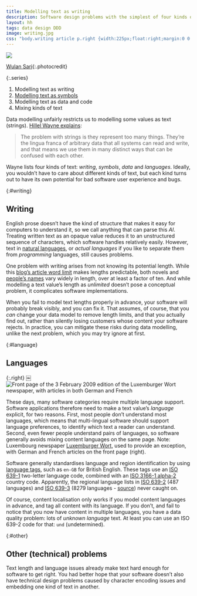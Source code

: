 ```yaml
---
title: Modelling text as writing
description: Software design problems with the simplest of four kinds of text
layout: hh
tags: data design DDD
image: writing.jpg
css: "body.writing article p.right {width:225px;float:right;margin:0 0 1em 1em}"
---
```


![](writing.jpg)

[Wulan Sari](https://unsplash.com/photos/mHjvJqvj1XE){:.photocredit}

{:.series}
1. Modelling text as writing
2. [Modelling text as symbols](modelling-text-symbols)
3. Modelling text as data and code
4. Mixing kinds of text

Data modelling unfairly restricts us to modelling some values as text (strings).
[Hillel Wayne explains](https://twitter.com/hillelogram/status/1515772367213150209):

> The problem with strings is they represent too many things. 
> They’re the lingua franca of arbitrary data that all systems can read and write, 
> and that means we use them in many distinct ways that can be confused with each other.

Wayne lists four kinds of text: _writing_, _symbols_, _data_ and _languages_.
Ideally, you wouldn’t have to care about different kinds of text, but each kind turns out to have its own potential for bad software user experience and bugs.

{:#writing}
## Writing

English prose doesn’t have the kind of structure that makes it easy for computers to understand it, so we call anything that can parse this _AI_.
Treating written text as an opaque value reduces it to an unstructured sequence of characters, which software handles relatively easily.
However, text in [natural languages](https://en.wikipedia.org/wiki/Natural_language),
or _actual languages_ if you like to separate them from _programming_ languages, still causes problems.

One problem with writing arises from not knowing its potential length.
While this [blog’s article word limit](article-word-limit) makes lengths predictable, both novels and
[people’s names](respect-personal-names) vary widely in length, over at least a factor of ten.
And while modelling a text value’s length as _unlimited_ doesn’t pose a conceptual problem, it complicates software implementations.

When you fail to model text lengths properly in advance, your software will probably break visibly, and you can fix it.
That assumes, of course, that you _can_ change your data model to remove length limits, and that you actually find out, rather than silently losing customers whose content your software rejects.
In practice, you can mitigate these risks during data modelling, unlike the next problem, which you may try ignore at first.

{:#language}
## Languages

{:.right}
￼![Front page of the 3 February 2009 edition of the Luxemburger Wort newspaper, with articles in both German and French](luxemburger-wort.png)

These days, many software categories require multiple language support.
Software applications therefore need to make a text value’s _language_ explicit, for two reasons.
First, most people don’t understand most languages, which means that multi-lingual software should support language preferences, to identify which text a reader can understand.
Second, even fewer people understand pairs of languages, so software generally avoids mixing content languages on the same page.
Note: Luxembourg newspaper [Luxemburger Wort](https://www.wort.lu/), used to provide an exception, with German and French articles on the front page (right).

Software generally standardises language and region identification by using 
[language tags](https://en.wikipedia.org/wiki/Language_localisation#Language_tags_and_codes),
such as `en-GB` for British English.
These tags use an [ISO 639-1](https://en.wikipedia.org/wiki/ISO_639-1) two-letter language code,
combined with an [ISO 3166-1 alpha-2](https://en.wikipedia.org/wiki/ISO_3166-1_alpha-2) country code.
Apparently, the regional language lists in
[ISO 639-2](https://en.wikipedia.org/wiki/ISO_639-2) (487 languages) and
[ISO 639-3](https://en.wikipedia.org/wiki/ISO_639-3) (8279 languages -
[source](https://iso639-3.sil.org/code_tables/download_tables)) never caught on.

Of course, content localisation only works if you model content languages in advance, and tag all content with its language.
If you don’t, and fail to notice that you now have content in multiple languages, you have a data quality problem:
lots of _unknown language_ text.
At least you can use an ISO 639-2 code for that: `und` (undetermined).

{:#other}
## Other (technical) problems

Text length and language issues already make text hard enough for software to get right.
You had better hope that your software doesn’t also have technical design problems caused by character encoding issues and embedding one kind of text in another.
